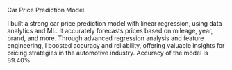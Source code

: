 Car Price Prediction Model

I built a strong car price prediction model with linear regression, using data analytics and ML. It accurately forecasts prices based on mileage, year, brand, and more. Through advanced regression analysis and feature engineering, I boosted accuracy and reliability, offering valuable insights for pricing strategies in the automotive industry.
Accuracy of the model is 89.40%
